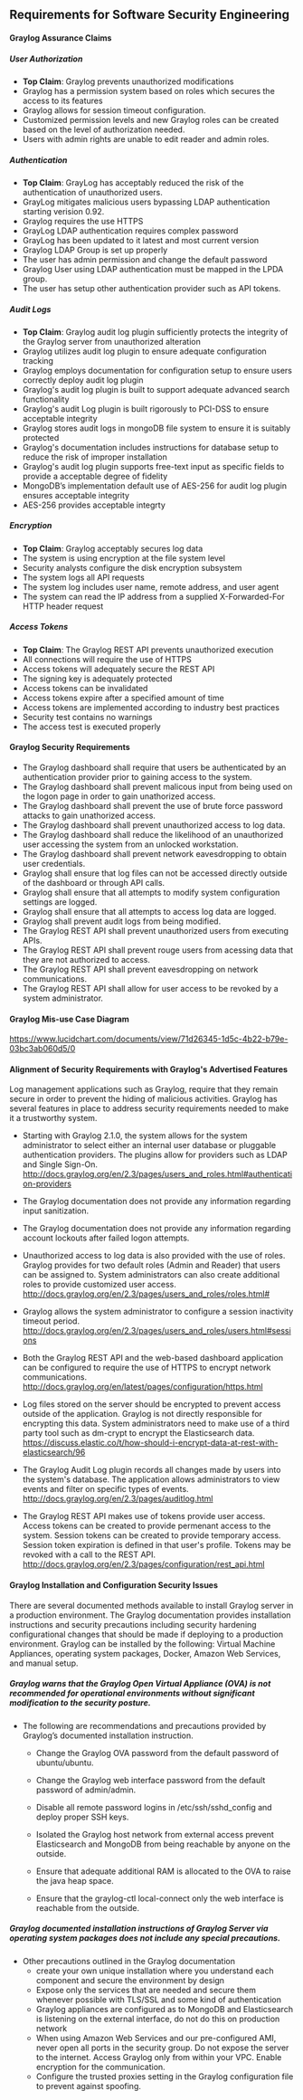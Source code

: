 ## Requirements for Software Security Engineering

#### Graylog Assurance Claims

##### User Authorization
* **Top Claim**: Graylog prevents unauthorized modifications
* Graylog has a permission system based on roles which secures the access to its features
* Graylog allows for session timeout configuration.
* Customized permission levels and new Graylog roles can be created based on the level of authorization needed.
* Users with admin rights are unable to edit reader and admin roles.

##### Authentication
* **Top Claim**: GrayLog has acceptably reduced the risk of the authentication of unauthorized users.
* GrayLog mitigates malicious users bypassing LDAP authentication starting verision 0.92.
* Graylog requires the use HTTPS 
* GrayLog LDAP authentication requires complex password 
* GrayLog has been updated to it latest and most current version 
* Graylog LDAP Group is set up properly
* The user has admin permission and change the default password  
* Graylog User using LDAP authentication must be mapped in the LPDA group. 
* The user has setup other authentication provider such as API tokens.

##### Audit Logs
* **Top Claim**: Graylog audit log plugin sufficiently protects the integrity of the Graylog server from unauthorized alteration  
* Graylog utilizes audit log plugin to ensure adequate configuration tracking
* Graylog employs  documentation for  configuration setup to ensure users correctly deploy audit log plugin 
* Graylog's audit log plugin is built to support adequate advanced search functionality
* Graylog's audit Log plugin is built rigorously to PCI-DSS to ensure acceptable integrity 
* Graylog stores audit logs in mongoDB file system to ensure it is suitably protected 
* Graylog's documentation includes instructions for database setup to reduce the risk of improper installation 
* Graylog's audit log plugin supports free-text input as specific fields to provide a acceptable degree of fidelity
* MongoDB’s implementation default use of AES-256 for audit log plugin ensures acceptable integrity 
* AES-256 provides acceptable integrty

##### Encryption
* **Top Claim**: Graylog acceptably secures log data
* The system is using encryption at the file system level
* Security analysts configure the disk encryption subsystem
* The system logs all API requests
* The system log includes user name, remote address, and user agent
* The system can read the IP address from a supplied X-Forwarded-For HTTP header request

##### Access Tokens
* **Top Claim**: The Graylog REST API prevents unauthorized execution 
* All connections will require the use of HTTPS
* Access tokens will adequately secure the REST API 
* The signing key is adequately protected
* Access tokens can be invalidated
* Access tokens expire after a specified amount of time
* Access tokens are implemented according to industry best practices
* Security test contains no warnings
* The access test is executed properly


#### Graylog Security Requirements

* The Graylog dashboard shall require that users be authenticated by an authentication provider prior to gaining access to the system.
* The Graylog dashboard shall prevent malicous input from being used on the logon page in order to gain unathorized access.
* The Graylog dashboard shall prevent the use of brute force password attacks to gain unathorized access.
* The Graylog dashboard shall prevent unauthorized access to log data.
* The Graylog dashboard shall reduce the likelihood of an unauthorized user accessing the system from an unlocked workstation.
* The Graylog dashboard shall prevent network eavesdropping to obtain user credentials.
* Graylog shall ensure that log files can not be accessed directly outside of the dashboard or through API calls. 
* Graylog shall ensure that all attempts to modify system configuration settings are logged.
* Graylog shall ensure that all attempts to access log data are logged.
* Graylog shall prevent audit logs from being modified.
* The Graylog REST API shall prevent unauthorized users from executing APIs.
* The Graylog REST API shall prevent rouge users from acessing data that they are not authorized to access.
* The Graylog REST API shall prevent eavesdropping on network communications.
* The Graylog REST API shall allow for user access to be revoked by a system administrator.


#### Graylog Mis-use Case Diagram

https://www.lucidchart.com/documents/view/71d26345-1d5c-4b22-b79e-03bc3ab060d5/0
  
  
#### Alignment of Security Requirements with Graylog's Advertised Features

Log management applications such as Graylog, require that they remain secure in order to prevent the hiding of malicious activities.  Graylog has several features in place to address security requirements needed to make it a trustworthy system.

* Starting with Graylog 2.1.0, the system allows for the system administrator to select either an internal user database or pluggable authentication providers.  The plugins allow for providers such as LDAP and Single Sign-On.  http://docs.graylog.org/en/2.3/pages/users_and_roles.html#authentication-providers

* The Graylog documentation does not provide any information regarding input sanitization.

* The Graylog documentation does not provide any information regarding account lockouts after failed logon attempts.  

* Unauthorized access to log data is also provided with the use of roles.  Graylog provides for two default roles (Admin and Reader) that users can be assigned to.  System administrators can also create additional roles to provide customized user access. http://docs.graylog.org/en/2.3/pages/users_and_roles/roles.html# 

* Graylog allows the system administrator to configure a session inactivity timeout period.  http://docs.graylog.org/en/2.3/pages/users_and_roles/users.html#sessions

* Both the Graylog REST API and the web-based dashboard application can be configured to require the use of HTTPS to encrypt network communications.  http://docs.graylog.org/en/latest/pages/configuration/https.html

* Log files stored on the server should be encrypted to prevent access outside of the application.  Graylog is not directly responsible for encrypting this data.  System administrators need to make use of a third party tool such as dm-crypt to encrypt the Elasticsearch data.  https://discuss.elastic.co/t/how-should-i-encrypt-data-at-rest-with-elasticsearch/96

* The Graylog Audit Log plugin records all changes made by users into the system's database.  The application allows administrators to view events and filter on specific types of events. http://docs.graylog.org/en/2.3/pages/auditlog.html

* The Graylog REST API makes use of tokens provide user access.  Access tokens can be created to provide permenant access to the system.  Session tokens can be created to provide temporary access.  Session token expiration is defined in that user's profile.  Tokens may be revoked with a call to the REST API.  http://docs.graylog.org/en/2.3/pages/configuration/rest_api.html      


#### Graylog Installation and Configuration Security Issues  
There are several documented methods available to install Graylog server in a production environment. The Graylog documentation provides installation instructions and security precautions including security hardening configurational changes that should be made if deploying to a production environment. Graylog can be installed by the following: Virtual Machine Appliances, operating system packages, Docker, Amazon Web Services, and manual setup.

##### Graylog warns that the Graylog Open Virtual Appliance (OVA) is not recommended for operational environments without significant modification to the security posture. 

* The following are recommendations and precautions provided by Graylog’s documented installation instruction.

  * Change the Graylog OVA password from the default password of ubuntu/ubuntu.
 
  * Change the Graylog web interface password from the default password of admin/admin.
 
  * Disable all remote password logins in /etc/ssh/sshd_config and deploy proper SSH keys.
 
  * Isolated the Graylog host network from external access prevent Elasticsearch and MongoDB from being reachable by anyone on the outside.
 
  * Ensure that adequate additional RAM is allocated to the OVA to raise the java heap space.
 
  * Ensure that the graylog-ctl local-connect only the web interface is reachable from the outside.

##### Graylog documented installation instructions of Graylog Server via operating system packages does not include any special precautions.

* Other precautions outlined in the Graylog documentation
  * create your own unique installation where you understand each component and secure the environment by design
  * Expose only the services that are needed and secure them whenever possible with TLS/SSL and some kind of authentication
  * Graylog appliances are configured as to MongoDB and Elasticsearch is listening on the external interface, do not do this on production network
  * When using Amazon Web Services and our pre-configured AMI, never open all ports in the security group. Do not expose the server to the internet. Access Graylog only from within your VPC. Enable encryption for the communication.
  * Configure the trusted proxies setting in the Graylog configuration file to prevent against spoofing.
